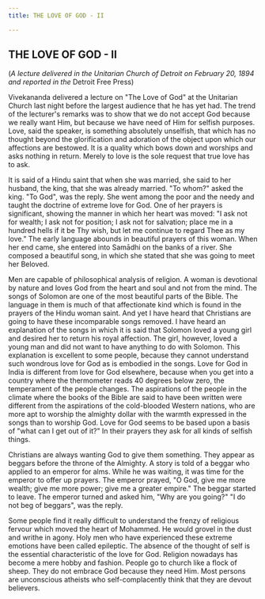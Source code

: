 ```yaml
---
title: THE LOVE OF GOD - II

---
```





  

## THE LOVE OF GOD - II

(*A lecture delivered in the Unitarian Church of Detroit on February 20,
1894  
and reported in the* Detroit Free Press)

Vivekananda delivered a lecture on "The Love of God" at the Unitarian
Church last night before the largest audience that he has yet had. The
trend of the lecturer's remarks was to show that we do not accept God
because we really want Him, but because we have need of Him for selfish
purposes. Love, said the speaker, is something absolutely unselfish,
that which has no thought beyond the glorification and adoration of the
object upon which our affections are bestowed. It is a quality which
bows down and worships and asks nothing in return. Merely to love is the
sole request that true love has to ask.

It is said of a Hindu saint that when she was married, she said to her
husband, the king, that she was already married. "To whom?" asked the
king. "To God", was the reply. She went among the poor and the needy and
taught the doctrine of extreme love for God. One of her prayers is
significant, showing the manner in which her heart was moved: "I ask not
for wealth; I ask not for position; I ask not for salvation; place me in
a hundred hells if it be Thy wish, but let me continue to regard Thee as
my love." The early language abounds in beautiful prayers of this woman.
When her end came, she entered into Samādhi on the banks of a river. She
composed a beautiful song, in which she stated that she was going to
meet her Beloved.

Men are capable of philosophical analysis of religion. A woman is
devotional by nature and loves God from the heart and soul and not from
the mind. The songs of Solomon are one of the most beautiful parts of
the Bible. The language in them is much of that affectionate kind which
is found in the prayers of the Hindu woman saint. And yet I have heard
that Christians are going to have these incomparable songs removed. I
have heard an explanation of the songs in which it is said that Solomon
loved a young girl and desired her to return his royal affection. The
girl, however, loved a young man and did not want to have anything to do
with Solomon. This explanation is excellent to some people, because they
cannot understand such wondrous love for God as is embodied in the
songs. Love for God in India is different from love for God elsewhere,
because when you get into a country where the thermometer reads 40
degrees below zero, the temperament of the people changes. The
aspirations of the people in the climate where the books of the Bible
are said to have been written were different from the aspirations of the
cold-blooded Western nations, who are more apt to worship the almighty
dollar with the warmth expressed in the songs than to worship God. Love
for God seems to be based upon a basis of "what can I get out of it?" In
their prayers they ask for all kinds of selfish things.

Christians are always wanting God to give them something. They appear as
beggars before the throne of the Almighty. A story is told of a beggar
who applied to an emperor for alms. While he was waiting, it was time
for the emperor to offer up prayers. The emperor prayed, "O God, give me
more wealth; give me more power; give me a greater empire." The beggar
started to leave. The emperor turned and asked him, "Why are you going?"
"I do not beg of beggars", was the reply.

Some people find it really difficult to understand the frenzy of
religious fervour which moved the heart of Mohammed. He would grovel in
the dust and writhe in agony. Holy men who have experienced these
extreme emotions have been called epileptic. The absence of the thought
of self is the essential characteristic of the love for God. Religion
nowadays has become a mere hobby and fashion. People go to church like a
flock of sheep. They do not embrace God because they need Him. Most
persons are unconscious atheists who self-complacently think that they
are devout believers.


